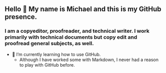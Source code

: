 ## Hello 👋 My name is Michael and this is my GitHub presence.

### I am a copyeditor, proofreader, and technical writer. I work primarily with technical documents but copy edit and proofread general subjects, as well.

- 🌱 I’m currently learning how to use GitHub.
    - Although I have worked some with Markdown, I never had a reason to play with GitHub before.




<!--
**tech4802/tech4802** is a ✨ _special_ ✨ repository because its `README.md` (this file) appears on your GitHub profile.

Here are some ideas to get you started:

- 🔭 I’m currently working on ...
- 🌱 I’m currently learning ...
- 👯 I’m looking to collaborate on ...
- 🤔 I’m looking for help with ...
- 💬 Ask me about ...
- 📫 How to reach me: ...
- 😄 Pronouns: ...
- ⚡ Fun fact: ...
-->
